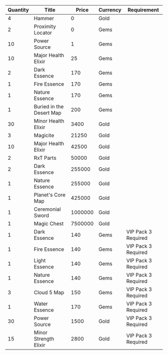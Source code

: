 | Quantity | Title | Price | Currency |  Requirement |
| -------- | ----- | ----- | -------- |  ----------- |
| 4 | Hammer | 0 | Gold |  |
| 2 | Proximity Locator | 0 | Gems |  |
| 10 | Power Source | 1 | Gems |  |
| 10 | Major Health Elixir | 25 | Gems |  |
| 2 | Dark Essence | 170 | Gems |  |
| 1 | Fire Essence | 170 | Gems |  |
| 1 | Nature Essence | 170 | Gems |  |
| 1 | Buried in the Desert Map | 200 | Gems |  |
| 30 | Minor Health Elixir | 3400 | Gold |  |
| 3 | Magicite | 21250 | Gold |  |
| 10 | Major Health Elixir | 42500 | Gold |  |
| 2 | RxT Parts | 50000 | Gold |  |
| 2 | Dark Essence | 255000 | Gold |  |
| 1 | Nature Essence | 255000 | Gold |  |
| 1 | Planet's Core Map | 425000 | Gold |  |
| 1 | Ceremonial Sword | 1000000 | Gold |  |
| 1 | Magic Chest | 7500000 | Gold |  |
| 1 | Dark Essence | 140 | Gems | VIP Pack 3 Required |
| 1 | Fire Essence | 140 | Gems | VIP Pack 3 Required |
| 1 | Light Essence | 140 | Gems | VIP Pack 3 Required |
| 1 | Nature Essence | 140 | Gems | VIP Pack 3 Required |
| 3 | Cloud 5 Map | 150 | Gems | VIP Pack 3 Required |
| 1 | Water Essence | 170 | Gems | VIP Pack 3 Required |
| 30 | Power Source | 1500 | Gold | VIP Pack 3 Required |
| 15 | Minor Strength Elixir | 2800 | Gold | VIP Pack 3 Required |
